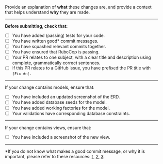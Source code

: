 Provide an explanation of **what** these changes are, and provide a
context that helps understand **why** they are made.

---

**Before submitting, check that:**

 - [ ] You have added (passing) tests for your code.
 - [ ] You have written good* commit messages.
 - [ ] You have squashed relevant commits together.
 - [ ] You have ensured that RuboCop is passing.
 - [ ] Your PR relates to one subject, with a clear title and
       description using complete, grammatically correct sentences.
 - [ ] If this PR relates to a GitHub issue, you have prefixed the PR title with `[Fix #n]`.

---

If your change contains models, ensure that:

 - [ ] You have included an updated screenshot of the ERD.
 - [ ] You have added database seeds for the model.
 - [ ] You have added working factories for the model.
 - [ ] Your validations have corresponding database constraints.

---

If your change contains views, ensure that:

 - [ ] You have included a screenshot of the new view.

---

*If you do not know what makes a good commit message, or why it
is important, please refer to these resources: [1][1], [2][2], [3][3].

[1]: https://robots.thoughtbot.com/5-useful-tips-for-a-better-commit-message
[2]: http://chris.beams.io/posts/git-commit/
[3]: https://github.com/blog/1943-how-to-write-the-perfect-pull-request


